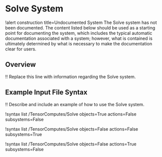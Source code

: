 # Solve System

!alert construction title=Undocumented System
The Solve system has not been documented. The content listed below should be used as a starting
point for documenting the system, which includes the typical automatic documentation associated with
a system; however, what is contained is ultimately determined by what is necessary to make the
documentation clear for users.

## Overview

!! Replace this line with information regarding the Solve system.

## Example Input File Syntax

!! Describe and include an example of how to use the Solve system.

!syntax list /TensorComputes/Solve objects=True actions=False subsystems=False

!syntax list /TensorComputes/Solve objects=False actions=False subsystems=True

!syntax list /TensorComputes/Solve objects=False actions=True subsystems=False
